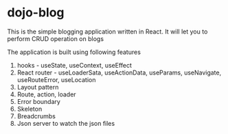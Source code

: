 # dojo-blog
This is the simple blogging application written in React. It will let you to perform CRUD operation on blogs

The application is built using following features
1. hooks - useState, useContext, useEffect
2. React router - useLoaderSata, useActionData, useParams, useNavigate, useRouteError, useLocation
3. Layout pattern
4. Route, action, loader
5. Error boundary
6. Skeleton
7. Breadcrumbs
8. Json server to watch the json files 
